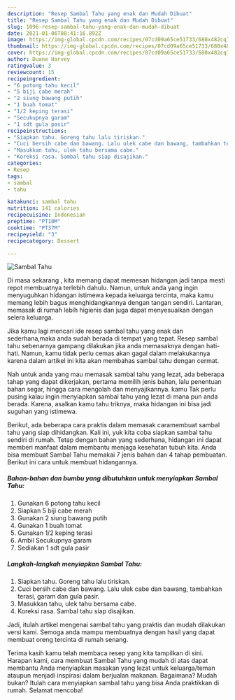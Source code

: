 ```yaml
---
description: "Resep Sambal Tahu yang enak dan Mudah Dibuat"
title: "Resep Sambal Tahu yang enak dan Mudah Dibuat"
slug: 1096-resep-sambal-tahu-yang-enak-dan-mudah-dibuat
date: 2021-01-06T08:41:16.892Z
image: https://img-global.cpcdn.com/recipes/07cd09a65ce51733/680x482cq70/sambal-tahu-foto-resep-utama.jpg
thumbnail: https://img-global.cpcdn.com/recipes/07cd09a65ce51733/680x482cq70/sambal-tahu-foto-resep-utama.jpg
cover: https://img-global.cpcdn.com/recipes/07cd09a65ce51733/680x482cq70/sambal-tahu-foto-resep-utama.jpg
author: Duane Harvey
ratingvalue: 3
reviewcount: 15
recipeingredient:
- "6 potong tahu kecil"
- "5 biji cabe merah"
- "2 siung bawang putih"
- "1 buah tomat"
- "1/2 keping terasi"
- "Secukupnya garam"
- "1 sdt gula pasir"
recipeinstructions:
- "Siapkan tahu. Goreng tahu lalu tiriskan."
- "Cuci bersih cabe dan bawang. Lalu ulek cabe dan bawang, tambahkan terasi, garam dan gula pasir."
- "Masukkan tahu, ulek tahu bersama cabe."
- "Koreksi rasa. Sambal tahu siap disajikan."
categories:
- Resep
tags:
- sambal
- tahu

katakunci: sambal tahu 
nutrition: 141 calories
recipecuisine: Indonesian
preptime: "PT10M"
cooktime: "PT37M"
recipeyield: "3"
recipecategory: Dessert

---
```



![Sambal Tahu](https://img-global.cpcdn.com/recipes/07cd09a65ce51733/680x482cq70/sambal-tahu-foto-resep-utama.jpg)

Di masa  sekarang , kita memang dapat memesan hidangan jadi tanpa mesti repot membuatnya terlebih dahulu. Namun, untuk anda yang ingin menyuguhkan hidangan istimewa kepada keluarga tercinta, maka kamu memang lebih bagus menghidangkannya dengan tangan sendiri. Lantaran, memasak di rumah lebih higienis dan juga dapat menyesuaikan dengan selera keluarga.

Jika kamu lagi mencari ide resep sambal tahu yang enak dan sederhana,maka anda sudah berada di tempat yang tepat. Resep sambal tahu  sebenarnya gampang dilakukan jika anda memasaknya dengan hati-hati. Namun, kamu tidak perlu cemas akan gagal dalam melakukannya 
karena dalam artikel ini kita akan membahas sambal tahu dengan cermat.  



Nah untuk anda yang mau memasak sambal tahu yang lezat, ada beberapa tahap yang dapat dikerjakan, pertama memilih jenis bahan, lalu penentuan bahan segar, hingga cara mengolah dan menyajikannya. kamu Tak perlu pusing kalau ingin menyiapkan sambal tahu yang lezat di mana pun anda berada. Karena, asalkan kamu  tahu triknya, maka hidangan ini bisa jadi suguhan yang istimewa.

Berikut, ada beberapa cara praktis  dalam memasak caramembuat sambal tahu yang siap dihidangkan. Kali ini, yuk kita coba siapkan sambal tahu sendiri di rumah. Tetap dengan bahan yang sederhana, hidangan ini dapat memberi manfaat dalam membantu menjaga kesehatan tubuh kita. Anda bisa membuat Sambal Tahu memakai 7 jenis bahan dan 4 tahap pembuatan. Berikut ini cara untuk membuat hidangannya.

<!--inarticleads1-->

##### Bahan-bahan dan bumbu yang dibutuhkan untuk menyiapkan Sambal Tahu:

1. Gunakan 6 potong tahu kecil
1. Siapkan 5 biji cabe merah
1. Gunakan 2 siung bawang putih
1. Gunakan 1 buah tomat
1. Gunakan 1/2 keping terasi
1. Ambil Secukupnya garam
1. Sediakan 1 sdt gula pasir




<!--inarticleads2-->

##### Langkah-langkah menyiapkan Sambal Tahu:

1. Siapkan tahu. Goreng tahu lalu tiriskan.
1. Cuci bersih cabe dan bawang. Lalu ulek cabe dan bawang, tambahkan terasi, garam dan gula pasir.
1. Masukkan tahu, ulek tahu bersama cabe.
1. Koreksi rasa. Sambal tahu siap disajikan.




Jadi, itulah artikel mengenai  sambal tahu  yang praktis dan mudah dilakukan versi kami. Semoga anda mampu membuatnya dengan hasil yang dapat membuat oreng tercinta di rumah senang. 

Terima kasih kamu telah membaca resep yang kita tampilkan di sini. Harapan kami, cara membuat  Sambal Tahu yang mudah di atas dapat membantu Anda menyiapkan masakan yang lezat untuk keluarga/teman ataupun menjadi inspirasi dalam berjualan makanan. Bagaimana? Mudah bukan? Itulah cara menyiapkan sambal tahu yang bisa Anda praktikkan di rumah. Selamat mencoba!

